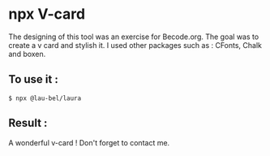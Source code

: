# npx V-card

The designing of this tool was an exercise for Becode.org.
The goal was to create a v card and stylish it.
I used other packages such as : CFonts, Chalk and boxen.


##  To use it :

``` $ npx @lau-bel/laura ```


##  Result :

A wonderful v-card ! Don't forget to contact me.

